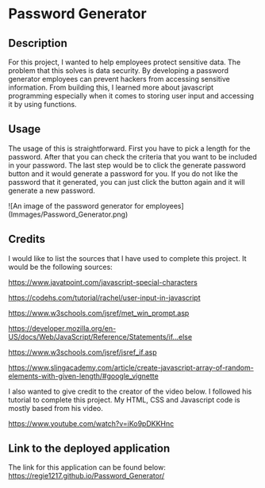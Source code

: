 # Password Generator

## Description
For this project, I wanted to help employees protect sensitive data. The problem that this solves is data security. By developing a password generator employees can prevent hackers from accessing sensitive information. From building this, I learned more about javascript programming especially when it comes to storing user input and accessing it by using functions.

## Usage
The usage of this is straightforward. First you have to pick a length for the password. After that you can check the criteria that you want to be included in your password. The last step would be to click the generate password button and it would generate a password for you. If you do not like the password that it generated, you can just click the button again and it will generate a new password.

![An image of the password generator for employees]
(Immages/Password_Generator.png)

## Credits
I would like to list the sources that I have used to complete this project. It would be the following sources:

https://www.javatpoint.com/javascript-special-characters

https://codehs.com/tutorial/rachel/user-input-in-javascript

https://www.w3schools.com/jsref/met_win_prompt.asp

https://developer.mozilla.org/en-US/docs/Web/JavaScript/Reference/Statements/if...else

https://www.w3schools.com/jsref/jsref_if.asp

https://www.slingacademy.com/article/create-javascript-array-of-random-elements-with-given-length/#google_vignette

I also wanted to give credit to the creator of the video below. I followed his tutorial to complete this project. My HTML, CSS and Javascript code is mostly based from his video.

https://www.youtube.com/watch?v=iKo9pDKKHnc

## Link to the deployed application
The link for this application can be found below:
https://regie1217.github.io/Password_Generator/